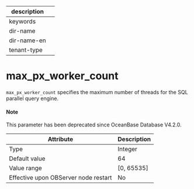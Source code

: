 | description ||
|---|---|
| keywords ||
| dir-name ||
| dir-name-en ||
| tenant-type ||

# max_px_worker_count

`max_px_worker_count` specifies the maximum number of threads for the SQL parallel query engine.

<main id="notice" type='explain'>
<h4>Note</h4>
<p>This parameter has been deprecated since OceanBase Database V4.2.0. </p>
</main>

| **Attribute** | **Description** |
|------------------|--------------|
| Type | Integer |
| Default value | 64 |
| Value range | \[0, 65535\] |
| Effective upon OBServer node restart | No |
